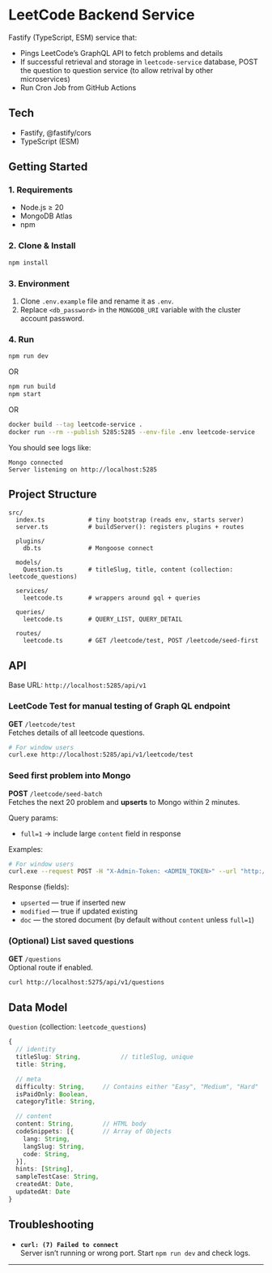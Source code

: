 # LeetCode Backend Service

Fastify (TypeScript, ESM) service that:

- Pings LeetCode’s GraphQL API to fetch problems and details
- If successful retrieval and storage in `leetcode-service` database,
  POST the question to question service (to allow retrival by other microservices)
- Run Cron Job from GitHub Actions

## Tech

- Fastify, @fastify/cors
- TypeScript (ESM)

## Getting Started

### 1. Requirements

- Node.js ≥ 20
- MongoDB Atlas
- npm

### 2. Clone & Install

```bash
npm install
```

### 3. Environment

1. Clone `.env.example` file and rename it as `.env`.
2. Replace `<db_password>` in the `MONGODB_URI` variable with the cluster account password.

### 4. Run

```bash
npm run dev
```

OR

```bash
npm run build
npm start
```

OR

```bash
docker build --tag leetcode-service .
docker run --rm --publish 5285:5285 --env-file .env leetcode-service
```

You should see logs like:

```text
Mongo connected
Server listening on http://localhost:5285
```

## Project Structure

```text
src/
  index.ts            # tiny bootstrap (reads env, starts server)
  server.ts           # buildServer(): registers plugins + routes

  plugins/
    db.ts             # Mongoose connect

  models/
    Question.ts       # titleSlug, title, content (collection: leetcode_questions)

  services/
    leetcode.ts       # wrappers around gql + queries

  queries/
    leetcode.ts       # QUERY_LIST, QUERY_DETAIL

  routes/
    leetcode.ts       # GET /leetcode/test, POST /leetcode/seed-first
```

## API

Base URL: `http://localhost:5285/api/v1`

### LeetCode Test for manual testing of Graph QL endpoint

**GET** `/leetcode/test`  
Fetches details of all leetcode questions.

```bash
# For window users
curl.exe http://localhost:5285/api/v1/leetcode/test
```

### Seed first problem into Mongo

**POST** `/leetcode/seed-batch`  
Fetches the next 20 problem and **upserts** to Mongo within 2 minutes.

Query params:

- `full=1` → include large `content` field in response

Examples:

```bash
# For window users
curl.exe --request POST -H "X-Admin-Token: <ADMIN_TOKEN>" --url "http://localhost:5285/api/v1/leetcode/seed-batch"
```

Response (fields):

- `upserted` — true if inserted new
- `modified` — true if updated existing
- `doc` — the stored document (by default without `content` unless `full=1`)

### (Optional) List saved questions

**GET** `/questions`  
Optional route if enabled.

```bash
curl http://localhost:5275/api/v1/questions
```

## Data Model

`Question` (collection: `leetcode_questions`)

```ts
{
  // identity
  titleSlug: String,           // titleSlug, unique
  title: String,

  // meta
  difficulty: String,     // Contains either "Easy", "Medium", "Hard"
  isPaidOnly: Boolean,
  categoryTitle: String,

  // content
  content: String,        // HTML body
  codeSnippets: [{        // Array of Objects
    lang: String,
    langSlug: String,
    code: String,
  }],
  hints: [String],
  sampleTestCase: String,
  createdAt: Date,
  updatedAt: Date
}
```

## Troubleshooting

- **`curl: (7) Failed to connect`**  
  Server isn’t running or wrong port. Start `npm run dev` and check logs.

---
